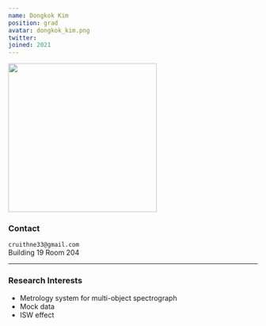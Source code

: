 ```yaml
---
name: Dongkok Kim
position: grad
avatar: dongkok_kim.png
twitter:
joined: 2021
---
```


<img width="300" src="{{site.baseurl}}/images/people/{{page.avatar}}" data-action="zoom">

### Contact

<i class="fa fa-envelope-o"></i>  `cruithne33@gmail.com`<br>
<i class="fa fa-building"></i> Building 19 Room 204 <br> 

<hr>

### Research Interests

* Metrology system for multi-object spectrograph
* Mock data
* ISW effect
